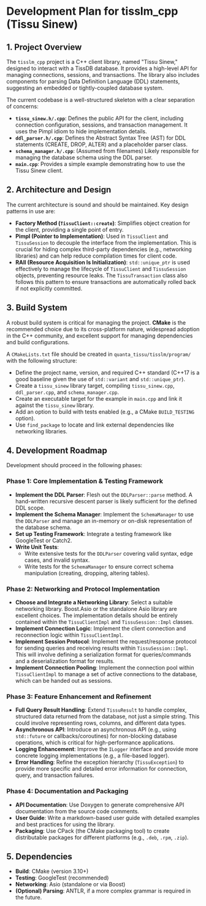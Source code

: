 # Development Plan for tisslm_cpp (Tissu Sinew)

## 1. Project Overview

The `tisslm_cpp` project is a C++ client library, named "Tissu Sinew," designed to interact with a TissDB database. It provides a high-level API for managing connections, sessions, and transactions. The library also includes components for parsing Data Definition Language (DDL) statements, suggesting an embedded or tightly-coupled database system.

The current codebase is a well-structured skeleton with a clear separation of concerns:
- **`tissu_sinew.h/.cpp`**: Defines the public API for the client, including connection configuration, sessions, and transaction management. It uses the Pimpl idiom to hide implementation details.
- **`ddl_parser.h/.cpp`**: Defines the Abstract Syntax Tree (AST) for DDL statements (CREATE, DROP, ALTER) and a placeholder parser class.
- **`schema_manager.h/.cpp`**: (Assumed from filenames) Likely responsible for managing the database schema using the DDL parser.
- **`main.cpp`**: Provides a simple example demonstrating how to use the Tissu Sinew client.

## 2. Architecture and Design

The current architecture is sound and should be maintained. Key design patterns in use are:
- **Factory Method (`TissuClient::create`)**: Simplifies object creation for the client, providing a single point of entry.
- **Pimpl (Pointer to Implementation)**: Used in `TissuClient` and `TissuSession` to decouple the interface from the implementation. This is crucial for hiding complex third-party dependencies (e.g., networking libraries) and can help reduce compilation times for client code.
- **RAII (Resource Acquisition Is Initialization)**: `std::unique_ptr` is used effectively to manage the lifecycle of `TissuClient` and `TissuSession` objects, preventing resource leaks. The `TissuTransaction` class also follows this pattern to ensure transactions are automatically rolled back if not explicitly committed.

## 3. Build System

A robust build system is critical for managing the project. **CMake** is the recommended choice due to its cross-platform nature, widespread adoption in the C++ community, and excellent support for managing dependencies and build configurations.

A `CMakeLists.txt` file should be created in `quanta_tissu/tisslm/program/` with the following structure:
- Define the project name, version, and required C++ standard (C++17 is a good baseline given the use of `std::variant` and `std::unique_ptr`).
- Create a `tissu_sinew` library target, compiling `tissu_sinew.cpp`, `ddl_parser.cpp`, and `schema_manager.cpp`.
- Create an executable target for the example in `main.cpp` and link it against the `tissu_sinew` library.
- Add an option to build with tests enabled (e.g., a CMake `BUILD_TESTING` option).
- Use `find_package` to locate and link external dependencies like networking libraries.

## 4. Development Roadmap

Development should proceed in the following phases:

### Phase 1: Core Implementation & Testing Framework
- **Implement the DDL Parser**: Flesh out the `DDLParser::parse` method. A hand-written recursive descent parser is likely sufficient for the defined DDL scope.
- **Implement the Schema Manager**: Implement the `SchemaManager` to use the `DDLParser` and manage an in-memory or on-disk representation of the database schema.
- **Set up Testing Framework**: Integrate a testing framework like GoogleTest or Catch2.
- **Write Unit Tests**:
  - Write extensive tests for the `DDLParser` covering valid syntax, edge cases, and invalid syntax.
  - Write tests for the `SchemaManager` to ensure correct schema manipulation (creating, dropping, altering tables).

### Phase 2: Networking and Protocol Implementation
- **Choose and Integrate a Networking Library**: Select a suitable networking library. Boost.Asio or the standalone Asio library are excellent choices. The implementation details should be entirely contained within the `TissuClientImpl` and `TissuSession::Impl` classes.
- **Implement Connection Logic**: Implement the client connection and reconnection logic within `TissuClientImpl`.
- **Implement Session Protocol**: Implement the request/response protocol for sending queries and receiving results within `TissuSession::Impl`. This will involve defining a serialization format for queries/commands and a deserialization format for results.
- **Implement Connection Pooling**: Implement the connection pool within `TissuClientImpl` to manage a set of active connections to the database, which can be handed out as sessions.

### Phase 3: Feature Enhancement and Refinement
- **Full Query Result Handling**: Extend `TissuResult` to handle complex, structured data returned from the database, not just a simple string. This could involve representing rows, columns, and different data types.
- **Asynchronous API**: Introduce an asynchronous API (e.g., using `std::future` or callbacks/coroutines) for non-blocking database operations, which is critical for high-performance applications.
- **Logging Enhancement**: Improve the `ILogger` interface and provide more concrete logging implementations (e.g., a file-based logger).
- **Error Handling**: Refine the exception hierarchy (`TissuException`) to provide more specific and detailed error information for connection, query, and transaction failures.

### Phase 4: Documentation and Packaging
- **API Documentation**: Use Doxygen to generate comprehensive API documentation from the source code comments.
- **User Guide**: Write a markdown-based user guide with detailed examples and best practices for using the library.
- **Packaging**: Use CPack (the CMake packaging tool) to create distributable packages for different platforms (e.g., `.deb`, `.rpm`, `.zip`).

## 5. Dependencies

- **Build**: CMake (version 3.10+)
- **Testing**: GoogleTest (recommended)
- **Networking**: Asio (standalone or via Boost)
- **(Optional) Parsing**: ANTLR, if a more complex grammar is required in the future.